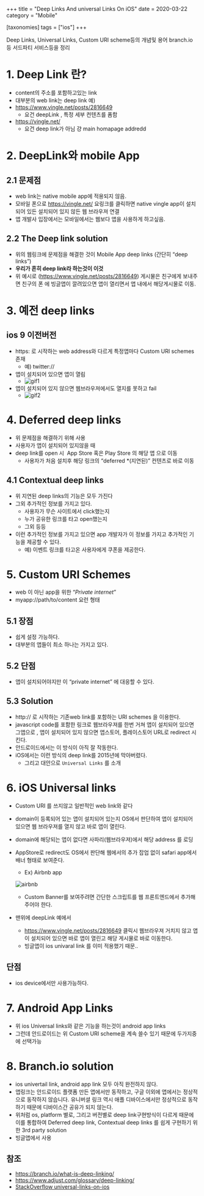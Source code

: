 +++
title = "Deep Links And universal Links On iOS"
date = 2020-03-22
category = "Mobile"

[taxonomies]
tags = ["ios"]
+++

Deep Links, Universal Links, Custom URI scheme등의 개념및 용어  branch.io 등 서드파티 서비스등을 정리 

<!-- more -->

# 1. Deep Link 란?
 - content의 주소를 포함하고있는 link
 - 대부분의 web link는 deep link
예)
 - https://www.vingle.net/posts/2816649
    - 요건 deepLink , 특정 세부 컨텐츠를 폼함
 - https://vingle.net/
    - 요건 deep link가 아님 걍 main homapage addredd

# 2. DeepLink와 mobile App

## 2.1 문제점
 - web link는 native mobile app에 적용되지 않음.
 - 모바일 폰으로 https://vingle.net/ 요링크를 클릭하면 native vingle app이 설치되어 있든 설치되어 있지 않든 웹 브라우져 연결 
 - 앱 개발사 입장에서는 모바일에서는 웹보다 앱을 사용하게 하고싶음. 

## 2.2 The Deep link solution
 - 위의 웹링크에 문제점을 해결한 것이 Mobile App deep links (간단히  “deep links”)
 - **우리가 흔히 deep link라 하는것이 이것**
 - 위 예시로 (https://www.vingle.net/posts/2816649)  게시물은 친구에게 보내주면 친구의 폰 에 빙글앱이 깔려있으면 앱이 열리면서 앱 내에서 해당게시물로 이동. 

# 3. 예전 deep links
## ios 9 이전버전
 - https:  로 시작하는 web address와 다르게 특정앱마다 Custom URI schemes 존재  
    - 예) twitter:// 
 - 앱이 설치되어 있으면 앱이 열림 
   - ![gif1](https://branch.io/img/what-is-deep-linking/traditional-1.gif)
 - 앱이 설치되어 있지 않으면 웹브라우져에서도 열지를 못하고 fail 
   - ![gif2](https://branch.io/img/what-is-deep-linking/traditional-2.gif)

# 4. Deferred deep links 
 - 위 문제점을 해결하기 위해 사용
 - 사용자가 앱이 설치되어 있지않을 때  
 - deep link를 open 시  App Store 혹은 Play Store 의 해당 앱 으로 이동
    - 사용자가 처음 설치후 해당 링크의 “deferred *(지연된)”  컨텐츠로 바로 이동

## 4.1 Contextual deep links
 - 위 지연된 deep links의 기능은 모두 가진다
 - 그외 추가적인 정보를 가지고 있다. 
   - 사용자가 무슨 사이트에서 click했는지 
   - 누가 공유한 링크를 타고 open했는지 
   - 그외 등등
 - 이런 추가적인 정보를 가지고 있으면 app 개발자가 이 정보를 가지고 추가적인 기능을 제공할 수 있다. 
    - 예) 이벤트 링크를 타고온 사용자에게 쿠폰을 제공한다. 

# 5. Custom URI Schemes
 - web 이 아닌 app을 위한 “*Private internet*”
 - myapp://path/to/content 요런 형태
## 5.1 장점
 - 쉽게 설정 가능하다.
 - 대부분의 앱들이 최소 하나는 가지고 있다.
## 5.2 단점
 - 앱이 설치되어야지만 이 “private internet” 에 대응할 수 있다. 
## 5.3 Solution
 - http:// 로 시작하는 기존web link를 포함하는 URI schemes 을 이용한다. 
 - javascript code를 포함한 링크로 웹브라우져를 한번 거쳐 앱이 설치되어 있으면 그앱으로 , 앱이 설치되어 있지 않으면 앱스토어, 플레이스토어 URL로 redirect 시킨다. 
 - 안드로이드에서는 이 방식이 아직 잘 작동한다. 
 - iOS에서는 이런 방식의 deep link를 2015년에 막아버렸다.
    - 그리고 대안으로  `Universal Links` 를 소개

# 6. iOS Universal links
 - Custom URI 를 쓰지않고 일반적인 web link와 같다 
 - domain이 등록되어 있는 앱이 설치되어 있는지 OS에서 판단하여 앱이 설치되어 있으면 웹 브라우져를 열지 않고 바로 앱이 열린다. 
 - domain에 해당되는 앱이 없다면 사파리(웹브라우져)에서 해당 address 를 로딩
 - AppStore로 redirect도 OS에서 판단해 웹에서의 추가 잡업 없이 safari app에서 배너 형태로 보여준다.
    - Ex) Airbnb app
     
    ![airbnb](https://i.stack.imgur.com/SbL0y.png)
    - Custom Banner를 보여주려면 간단한 스크립트를 웹 프론트엔드에서 추가해주어야 한다.


 - 맨위에 deepLink 예에서 
    - https://www.vingle.net/posts/2816649 클릭시 웹브라우져 거치지 않고 앱이 설치되어 있으면 바로 앱이 열린고 해당 게시물로 바로 이동한다. 
    - 빙글앱이 ios univaral link 를 이미 적용했기 때문..
## 단점 
 - ios device에서만 사용가능하다.

# 7. Android App Links
 - 위 ios Universal links와 같은 기능을 하는것이 android app links
 - 그런데 안드로이드는 위 Custom URI scheme을 계속 쓸수 있기 때문에 두가지중에 선택가능

# 8. Branch.io solution
 - ios univertail link, android app link 모두 아직 완전하지 않다. 
 - 앱링크는 안드로이드 플랫폼 만든 앱에서만 동작하고, 구글 이외에 앱에서는 정상적으로 동작하지 않습니다. 유니버셜 링크 역시 애플 디바이스에서만  정상적으로 동작하기 때문에 디바이스간 공유가 되지 않는다. 
 - 위처럼 os, platform 별로, 그리고 버전별로 deep link구현방식이 다르게 때문에 이를 통합하여 Deferred deep link, Contextual deep links 를 쉽게 구현하기 위한 3rd party solution 
 - 빙글앱에서 사용



## 참조
- https://branch.io/what-is-deep-linking/
- https://www.adjust.com/glossary/deep-linking/
- [StackOverflow universal-links-on-ios](https://stackoverflow.com/questions/35522618/universal-links-on-ios-vs-deep-links-url-schemes) 
